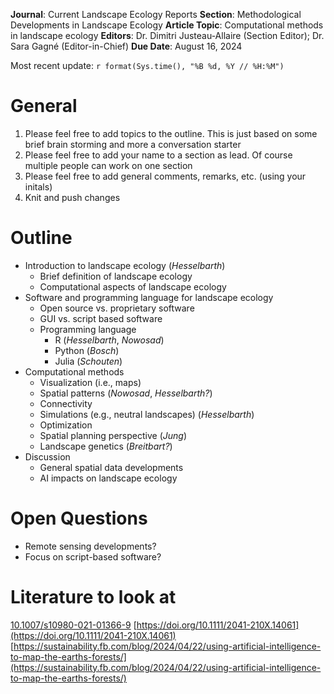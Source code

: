 **Journal**: Current Landscape Ecology Reports
**Section**: Methodological Developments in Landscape Ecology
**Article Topic**: Computational methods in landscape ecology
**Editors**: Dr. Dimitri Justeau-Allaire (Section Editor); Dr. Sara Gagné (Editor-in-Chief)
**Due Date**: August 16, 2024

Most recent update: `r format(Sys.time(), "%B %d, %Y // %H:%M")`

# General

1. Please feel free to add topics to the outline. This is just based on some brief brain storming and more a conversation starter
2. Please feel free to add your name to a section as lead. Of course multiple people can work on one section
3. Please feel free to add general comments, remarks, etc. (using your initals)
4. Knit and push changes

# Outline

- Introduction to landscape ecology (*Hesselbarth*)
  - Brief definition of landscape ecology
  - Computational aspects of landscape ecology
- Software and programming language for landscape ecology
  - Open source vs. proprietary software
  - GUI vs. script based software
  - Programming language
    - R (*Hesselbarth*, *Nowosad*)
    - Python (*Bosch*)
    - Julia (*Schouten*)
- Computational methods
  - Visualization (i.e., maps)
  - Spatial patterns (*Nowosad*, *Hesselbarth?*)
  - Connectivity
  - Simulations (e.g., neutral landscapes) (*Hesselbarth*)
  - Optimization
  - Spatial planning perspective (*Jung*)
  - Landscape genetics (*Breitbart?*)
- Discussion
  - General spatial data developments
  - AI impacts on landscape ecology

# Open Questions

-	Remote sensing developments?
- Focus on script-based software?

# Literature to look at
[10.1007/s10980-021-01366-9](www.doi.org/10.1007/s10980-021-01366-9)
[https://doi.org/10.1111/2041-210X.14061](https://doi.org/10.1111/2041-210X.14061)
[https://sustainability.fb.com/blog/2024/04/22/using-artificial-intelligence-to-map-the-earths-forests/](https://sustainability.fb.com/blog/2024/04/22/using-artificial-intelligence-to-map-the-earths-forests/)
